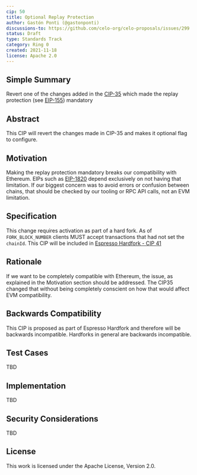 ```yaml
---
cip: 50
title: Optional Replay Protection
author: Gastón Ponti (@gastonponti)
discussions-to: https://github.com/celo-org/celo-proposals/issues/299
status: Draft
type: Standards Track
category: Ring 0
created: 2021-11-18
license: Apache 2.0
---
```


## Simple Summary
Revert one of the changes added in the [CIP-35](https://github.com/celo-org/celo-proposals/blob/master/CIPS/cip-0035.md) which made the replay protection (see [EIP-155](https://github.com/ethereum/EIPs/blob/master/EIPS/eip-155.md)) mandatory

## Abstract
This CIP will revert the changes made in CIP-35 and makes it optional flag to configure.

## Motivation
Making the replay protection mandatory breaks our compatibility with Ethereum. EIPs such as [EIP-1820](https://github.com/ethereum/EIPs/blob/master/EIPS/eip-1820.md) depend exclusively on not having that limitation. If our biggest concern was to avoid errors or confusion between chains, that should be checked by our tooling or RPC API calls, not an EVM limitation.

## Specification
This change requires activation as part of a hard fork. As of `FORK_BLOCK_NUMBER` clients MUST accept transactions that had not set the `chainId`. This CIP will be included in [Espresso Hardfork - CIP 41](https://github.com/celo-org/celo-proposals/blob/master/CIPs/cip-0041.md)

## Rationale

If we want to be completely compatible with Ethereum, the issue, as explained in the Motivation section should be addressed. The CIP35 changed that without being completely conscient on how that would affect EVM compatibility.

## Backwards Compatibility
This CIP is proposed as part of Espresso Hardfork and therefore will be backwards incompatible. Hardforks in general are backwards incompatible.

## Test Cases
TBD

## Implementation
TBD

## Security Considerations
TBD

## License
This work is licensed under the Apache License, Version 2.0.
